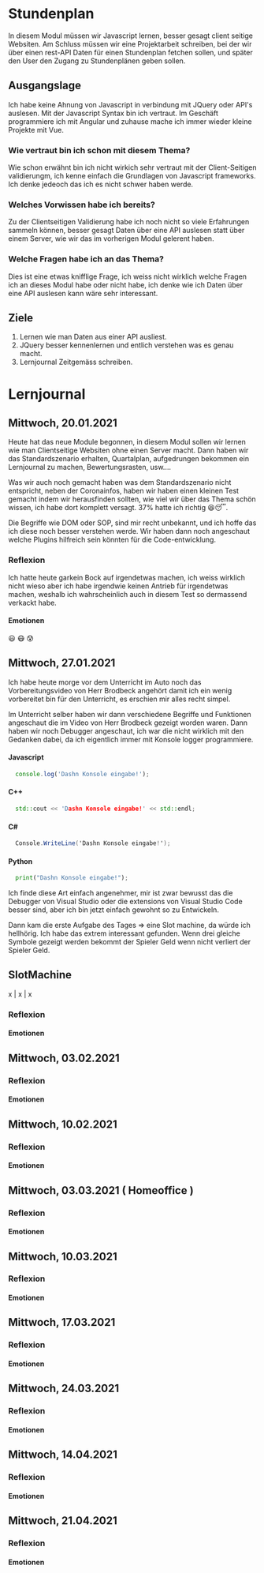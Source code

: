 # Stundenplan
In diesem Modul müssen wir Javascript lernen, besser gesagt client seitige Websiten. Am Schluss müssen wir eine Projektarbeit schreiben, bei der wir über einen rest-API Daten für einen Stundenplan fetchen sollen, und später den User den Zugang zu Stundenplänen geben sollen.

## Ausgangslage
Ich habe keine Ahnung von Javascript in verbindung mit JQuery oder API's auslesen. Mit der Javascript Syntax bin ich vertraut. Im Geschäft programmiere ich mit Angular und zuhause mache ich immer wieder kleine Projekte mit Vue.

### Wie vertraut bin ich schon mit diesem Thema?
Wie schon erwähnt bin ich nicht wirkich sehr vertraut mit der Client-Seitigen validierungm, ich kenne einfach die Grundlagen von Javascript frameworks. Ich denke jedeoch das ich es nicht schwer haben werde.
### Welches Vorwissen habe ich bereits?
Zu der Clientseitigen Validierung habe ich noch nicht so viele Erfahrungen sammeln können, besser gesagt Daten über eine API auslesen statt über einem Server, wie wir das im vorherigen Modul gelerent haben.
### Welche Fragen habe ich an das Thema?
Dies ist eine etwas knifflige Frage, ich weiss nicht wirklich welche Fragen ich an dieses Modul habe oder nicht habe, ich denke wie ich Daten über eine API auslesen kann wäre sehr interessant.

## Ziele
1. Lernen wie man Daten aus einer API ausliest.
2. JQuery besser kennenlernen und entlich verstehen was es genau macht.
3. Lernjournal Zeitgemäss schreiben.
# Lernjournal

## Mittwoch, 20.01.2021
Heute hat das neue Module begonnen, in diesem Modul sollen wir lernen wie man Clientseitige Websiten ohne einen Server macht. Dann haben wir das Standardszenario erhalten, Quartalplan, aufgedrungen bekommen ein Lernjournal zu machen, Bewertungsrasten, usw....

Was wir auch noch gemacht haben was dem Standardszenario nicht entspricht, neben der Coronainfos, haben wir haben einen kleinen Test gemacht indem wir herausfinden sollten, wie viel wir über das Thema schön wissen, ich habe dort komplett versagt. 37% hatte ich richtig :laughing::sleeping:.

Die Begriffe wie DOM oder SOP, sind mir recht unbekannt, und ich hoffe das ich diese noch besser verstehen werde. Wir haben dann noch angeschaut welche Plugins hilfreich sein könnten für die Code-entwicklung. 

### Reflexion
Ich hatte heute garkein Bock auf irgendetwas machen, ich weiss wirklich nicht wieso aber ich habe irgendwie keinen Antrieb für irgendetwas machen, weshalb ich wahrscheinlich auch in diesem Test so dermassend verkackt habe.

#### Emotionen
:smiley: :mask: :cold_sweat:

## Mittwoch, 27.01.2021
Ich habe heute morge vor dem Unterricht im Auto noch das Vorbereitungsvideo von Herr Brodbeck angehört damit ich ein wenig vorbereitet bin für den Unterricht, es erschien mir alles recht simpel.

Im Unterricht selber haben wir dann verschiedene Begriffe und Funktionen angeschaut die im Video von Herr Brodbeck gezeigt worden waren. Dann haben wir noch Debugger angeschaut, ich war die nicht wirklich mit den Gedanken dabei, da ich eigentlich immer mit Konsole logger programmiere.

#### Javascript
```javascript
  console.log('Dashn Konsole eingabe!');
```
#### C++
```C++
  std::cout << 'Dashn Konsole eingabe!' << std::endl;
```
#### C#
```C#
  Console.WriteLine('Dashn Konsole eingabe!');
```
#### Python
```python
  print("Dashn Konsole eingabe!");
```

Ich finde diese Art einfach angenehmer, mir ist zwar bewusst das die Debugger von Visual Studio oder die extensions von Visual Studio Code besser sind, aber ich bin jetzt einfach gewohnt so zu Entwickeln.

Dann kam die erste Aufgabe des Tages => eine Slot machine, da würde ich hellhörig. Ich habe das extrem interessant gefunden. Wenn drei gleiche Symbole gezeigt werden bekommt der Spieler Geld wenn nicht verliert der Spieler Geld.

SlotMachine
-----------
x | x | x

### Reflexion
#### Emotionen

## Mittwoch, 03.02.2021
### Reflexion
#### Emotionen

## Mittwoch, 10.02.2021
### Reflexion
#### Emotionen

## Mittwoch, 03.03.2021 ( Homeoffice )
### Reflexion
#### Emotionen

## Mittwoch, 10.03.2021
### Reflexion
#### Emotionen

## Mittwoch, 17.03.2021
### Reflexion
#### Emotionen

## Mittwoch, 24.03.2021
### Reflexion
#### Emotionen

## Mittwoch, 14.04.2021
### Reflexion
#### Emotionen

## Mittwoch, 21.04.2021
### Reflexion
#### Emotionen


